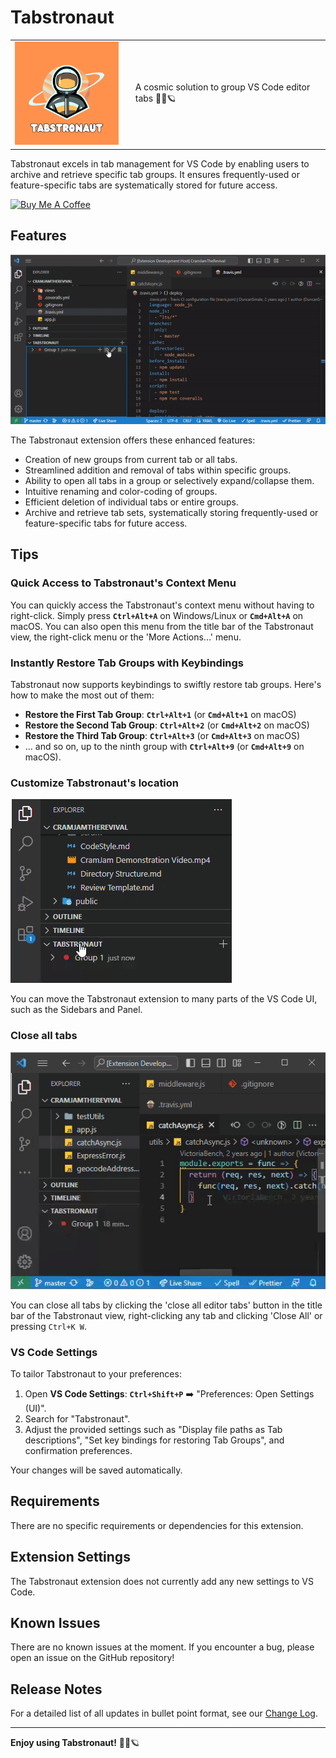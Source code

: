 # Tabstronaut

<table>
  <tr>
    <td><img src="extension/media/Tabstronaut.png" alt="Tabstronaut" width="200"></td>
    <td valign="middle" style="padding-left: 20px;">A cosmic solution to group VS Code editor tabs 👩‍🚀🪐</td>
  </tr>
</table>

Tabstronaut excels in tab management for VS Code by enabling users to archive and retrieve specific tab groups. It ensures frequently-used or feature-specific tabs are systematically stored for future access.

<a href="https://www.buymeacoffee.com/jhhtaylor" target="_blank"><img src="https://cdn.buymeacoffee.com/buttons/v2/default-yellow.png" alt="Buy Me A Coffee" width="217" height="60"></a>

## Features

![Tabstronaut in action](extension/media/tabstronaut-demo-3.gif)

The Tabstronaut extension offers these enhanced features:

- Creation of new groups from current tab or all tabs.
- Streamlined addition and removal of tabs within specific groups.
- Ability to open all tabs in a group or selectively expand/collapse them.
- Intuitive renaming and color-coding of groups.
- Efficient deletion of individual tabs or entire groups.
- Archive and retrieve tab sets, systematically storing frequently-used or feature-specific tabs for future access.

## Tips

### Quick Access to Tabstronaut's Context Menu

You can quickly access the Tabstronaut's context menu without having to right-click. Simply press **`Ctrl+Alt+A`** on Windows/Linux or **`Cmd+Alt+A`** on macOS. You can also open this menu from the title bar of the Tabstronaut view, the right-click menu or the 'More Actions...' menu.

### Instantly Restore Tab Groups with Keybindings

Tabstronaut now supports keybindings to swiftly restore tab groups. Here's how to make the most out of them:

- **Restore the First Tab Group**: **`Ctrl+Alt+1`** (or **`Cmd+Alt+1`** on macOS)
- **Restore the Second Tab Group**: **`Ctrl+Alt+2`** (or **`Cmd+Alt+2`** on macOS)
- **Restore the Third Tab Group**: **`Ctrl+Alt+3`** (or **`Cmd+Alt+3`** on macOS)
- ... and so on, up to the ninth group with **`Ctrl+Alt+9`** (or **`Cmd+Alt+9`** on macOS).

### Customize Tabstronaut's location

![Customize Tabstronaut's location](extension/media/tabstronaut-demo-2.gif)

You can move the Tabstronaut extension to many parts of the VS Code UI, such as the Sidebars and Panel.

### Close all tabs

![Close all tabs](extension/media/tabstronaut-demo-4.gif)

You can close all tabs by clicking the 'close all editor tabs' button in the title bar of the Tabstronaut view, right-clicking any tab and clicking 'Close All' or pressing `Ctrl+K W`.

### VS Code Settings

To tailor Tabstronaut to your preferences:

1. Open **VS Code Settings**: **`Ctrl+Shift+P`** ➡️ "Preferences: Open Settings (UI)".
2. Search for "Tabstronaut".
3. Adjust the provided settings such as "Display file paths as Tab descriptions", "Set key bindings for restoring Tab Groups", and confirmation preferences.

Your changes will be saved automatically.

## Requirements

There are no specific requirements or dependencies for this extension.

## Extension Settings

The Tabstronaut extension does not currently add any new settings to VS Code.

## Known Issues

There are no known issues at the moment. If you encounter a bug, please open an issue on the GitHub repository!

## Release Notes

For a detailed list of all updates in bullet point format, see our [Change Log](extension/CHANGELOG.md).

---

**Enjoy using Tabstronaut!** 🧑‍🚀🪐
